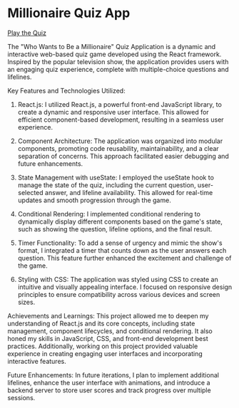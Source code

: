 # Millionaire Quiz App

[Play the Quiz](https://kbc-application.netlify.app/)

The "Who Wants to Be a Millionaire" Quiz Application is a dynamic and interactive web-based quiz game developed using the React framework. Inspired by the popular television show, the application provides users with an engaging quiz experience, complete with multiple-choice questions and lifelines.

Key Features and Technologies Utilized:
1. React.js: I utilized React.js, a powerful front-end JavaScript library, to create a dynamic and responsive user interface. This allowed for efficient component-based development, resulting in a seamless user experience.

2. Component Architecture: The application was organized into modular components, promoting code reusability, maintainability, and a clear separation of concerns. This approach facilitated easier debugging and future enhancements.

3. State Management with useState: I employed the useState hook to manage the state of the quiz, including the current question, user-selected answer, and lifeline availability. This allowed for real-time updates and smooth progression through the game.

4. Conditional Rendering: I implemented conditional rendering to dynamically display different components based on the game's state, such as showing the question, lifeline options, and the final result.

5. Timer Functionality: To add a sense of urgency and mimic the show's format, I integrated a timer that counts down as the user answers each question. This feature further enhanced the excitement and challenge of the game.

6. Styling with CSS: The application was styled using CSS to create an intuitive and visually appealing interface. I focused on responsive design principles to ensure compatibility across various devices and screen sizes.

Achievements and Learnings:
This project allowed me to deepen my understanding of React.js and its core concepts, including state management, component lifecycles, and conditional rendering. It also honed my skills in JavaScript, CSS, and front-end development best practices. Additionally, working on this project provided valuable experience in creating engaging user interfaces and incorporating interactive features.

Future Enhancements:
In future iterations, I plan to implement additional lifelines, enhance the user interface with animations, and introduce a backend server to store user scores and track progress over multiple sessions.
